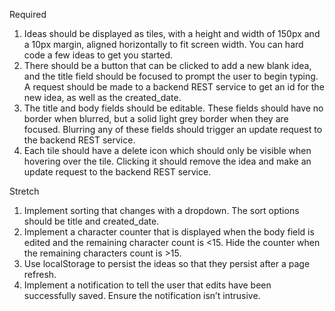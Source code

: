 Required
1. Ideas should be displayed as tiles, with a height and width of 150px and a 10px margin, aligned horizontally to fit screen width. You can hard code a few ideas to get you started.
2. There should be a button that can be clicked to add a new blank idea, and the title field should be focused to prompt the user to begin typing. A request should be made to a backend REST service to get an id for the new idea, as well as the created_date.
3. The title and body fields should be editable. These fields should have no border when blurred, but a solid light grey border when they are focused. Blurring any of these fields should trigger an update request to the backend REST service.
4. Each tile should have a delete icon which should only be visible when hovering over the tile. Clicking it should remove the idea and make an update request to the backend REST service.

Stretch
1. Implement sorting that changes with a dropdown. The sort options should be title and created_date.
2. Implement a character counter that is displayed when the body field is edited and the remaining character count is <15. Hide the counter
when the remaining characters count is >15.
3. Use localStorage to persist the ideas so that they persist after a page refresh.
4. Implement a notification to tell the user that edits have been successfully saved. Ensure the notification isn’t intrusive.
